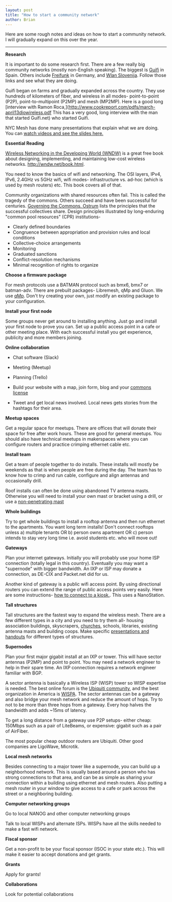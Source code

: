 ```yaml
---
layout: post
title: "How to start a community network"
author: Brian
---
```


Here are some rough notes and ideas on how to start a community network. I will gradually expand on this over the year.

---

**Research**

It is important to do some research first. There are a few really big community networks (mostly non-English speaking). The biggest is [Guifi](https://guifi.net/en/node/38392) in Spain. Others include [Freifunk](https://freifunk.net/en/) in Germany, and [Wlan Slovenija](https://wlan-si.net/en/). Follow those links and see what they are doing.

Guifi began on farms and gradually expanded across the country. They use hundreds of kilometers of fiber, and wireless in all modes- point-to-point (P2P), point-to-multipoint (P2MP) and mesh (MP2MP). Here is a good long [interview with Ramon Roca,](http://www.cookreport.com/pdfs/march-april13diowireless.pdf
This has a very good, long interview with the man that started Guifi.net) who started Guifi.

NYC Mesh has done many presentations that explain what we are doing. You can [watch videos and see the slides here.](../presentations)

**Essential Reading**

[Wireless Networking in the Developing World (WNDW)](http://wndw.net/book.html) is a great free book about designing, implementing, and maintaining low-cost wireless networks. http://wndw.net/book.html. 

You need to know the basics of wifi and networking. The OSI layers, IPv4, IPv6, 2.4GHz vs 5GHz wifi, wifi modes- infrastructure vs. ad-hoc (which is used by mesh routers) etc. This book covers all of that.

Community organizations with shared resources often fail. This is called the tragedy of the commons. Others succeed and have been successful for centuries. [Governing the Commons, Ostrum](https://www.amazon.com/Governing-Commons-Evolution-Institutions-Collective/dp/B00DELQ2T0/ref=sr_1_3?) lists the principles that the successful collectives share. Design principles illustrated by long-enduring "common pool resources" (CPR) institutions-

*  Clearly defined boundaries
*  Congruence between appropriation and provision rules and local conditions
*  Collective-choice arrangements
*  Monitoring
*  Graduated sanctions
*  Conflict-resolution mechanisms
*  Minimal recognition of rights to organize

**Choose a firmware package**

For mesh protocols use a BATMAN protocol such as bmx6, bmx7 or batman-adv. There are prebuilt packages- Libremesh, qMp and Gluon. We use [qMp](http://qmp.cat). Don't try creating your own, just modify an existing package to your configuration. 

**Install your first node**

Some groups never get around to installing anything. Just go and install your first node to prove you can. Set up a public access point in a cafe or other meeting place. With each successful install you get experience, publicity and more members joining.

**Online collaboration**

* Chat software (Slack)

* Meeting (Meetup)

* Planning (Trello)

* Build your website with a map, join form, blog and your [commons license](https://nycmesh.net/ncl.pdf)

* Tweet and get local news involved. Local news gets stories from the hashtags for their area.

**Meetup spaces**

Get a regular space for meetups. There are offices that will donate their space for free after work hours. These are good for general meetups. You should also have technical meetups in makerspaces where you can configure routers and practice crimping ethernet cable etc.

**Install team**

Get a team of people together to do installs. These installs will mostly be weekends as that is when people are free during the day. The team has to know how to crimp and run cable, configure and align antennas and occasionally drill.

Roof installs can often be done using abandoned TV antenna masts. Otherwise you will need to install your own mast or bracket using a drill, or use a [non-penetrating mast](http://wadeantenna.com/product-category/mounts-masts/)

**Whole buildings**

Try to get whole buildings to install a rooftop antenna and then run ethernet to the apartments. You want long term installs! Don't connect rooftops unless a) multiple tenants OR b) person owns apartment OR c) person intends to stay very long time i.e. avoid students etc. who will move out! 

**Gateways**

Plan your internet gateways. Initially you will probably use your home ISP connection (totally legal in this country). Eventually you may want a "supernode" with bigger bandwidth. An IXP or ISP may donate a connection, as DE-CIX and Packet.net did for us.

Another kind of gateway is a public wifi access point. By using directional routers you can extend the range of public access points very easily. Here are some instructions- [how to connect to a kiosk.](../public-access-points). This uses a NanoStation.

**Tall structures**

Tall structures are the fastest way to expand the wireless mesh. There are a few different types in a city and you need to try them all- housing association buildings, skyscrapers, [churches](../../leaflet/church.pdf), schools, libraries, existing antenna masts and building coops. Make specific [presentations and handouts](../../leaflet/) for different types of structures.

**Supernodes**

Plan your first major gigabit install at an IXP or tower. This will have sector antennas (P2MP) and point to point. You may need a network engineer to help in their spare time. An IXP connection requires a network engineer familiar with BGP.

A sector antenna is basically a Wireless ISP (WISP) tower so WISP expertise is needed. The best online forum is the [Ubiquiti community](https://community.ubnt.com/), and the best organization in America is [WISPA](http://www.wispa.org/). The sector antennas can be a gateway and also bridge your mesh network and reduce the amount of hops. Try to not to be more than three hops from a gateway. Every hop halves the bandwidth and adds ~15ms of latency.

To get a long distance from a gateway use P2P setups- either cheap: 150Mbps such as a pair of LiteBeams, or expensive: gigabit such as a pair of AirFiber.

The most popular cheap outdoor routers are Ubiquiti. Other good companies are LigoWave, Microtik.

**Local mesh networks**

Besides connecting to a major tower like a supernode, you can build up a neighborhood network. This is usually based around a person who has strong connections to that area, and can be as simple as sharing your connection within a building using ethernet and mesh routers. Also putting a mesh router in your window to give access to a cafe or park across the street or a neighboring building.

**Computer networking groups**

Go to local NANOG and other computer networking groups

Talk to local WISPs and alternate ISPs. WISPs have all the skills needed to make a fast wifi network.

**Fiscal sponsor**

Get a non-profit to be your fiscal sponsor (ISOC in your state etc.). This will make it easier to accept donations and get grants.

**Grants**

Apply for grants!

**Collaborations**

Look for potential collaborations
